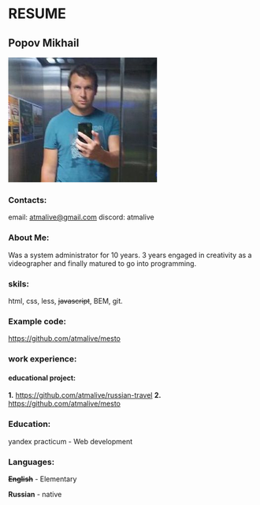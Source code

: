                                      
# RESUME
## Popov Mikhail
![iam](./image/iam.jpg)


### Contacts:
email: atmalive@gmail.com
discord: atmalive


### About Me:
Was a system administrator for 10 years.
3 years engaged in creativity as a videographer and finally matured to go into programming.


### skils:
html, css, less, ~~javascript~~, BEM, git.


### Example code:
https://github.com/atmalive/mesto


### work experience:
#### educational project:
**1.** https://github.com/atmalive/russian-travel
**2.** https://github.com/atmalive/mesto


### Education:
yandex practicum - Web development


### Languages:
~~**English**~~ - Elementary


**Russian** - native